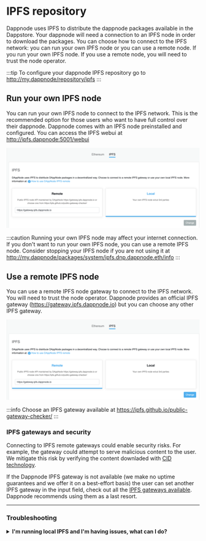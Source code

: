 # IPFS repository

Dappnode uses IPFS to distribute the dappnode packages available in the Dappstore. Your dappnode will need a connection to an IPFS node in order to download the packages. You can choose how to connect to the IPFS network: you can run your own IPFS node or you can use a remote node. If you run your own IPFS node. If you use a remote node, you will need to trust the node operator.

:::tip
To configure your dappnode IPFS repository go to http://my.dappnode/repository/ipfs
:::

## Run your own IPFS node

You can run your own IPFS node to connect to the IPFS network. This is the recommended option for those users who want to have full control over their dappnode. Dappnode comes with an IPFS node preinstalled and configured. You can access the IPFS webui at http://ipfs.dappnode:5001/webui

![ipfs-remote-local](/img/repository-ipfs-local.png)

:::caution
Running your own IPFS node may affect your internet connection. If you don't want to run your own IPFS node, you can use a remote IPFS node. Consider stopping your IPFS node if you are not using it at http://my.dappnode/packages/system/ipfs.dnp.dappnode.eth/info
:::

## Use a remote IPFS node

You can use a remote IPFS node gateway to connect to the IPFS network. You will need to trust the node operator. Dappnode provides an official IPFS gateway (https://gateway.ipfs.dappnode.io) but you can choose any other IPFS gateway.

![ipfs-remote-node](/img/repository-ipfs-remote.png)

:::info
Choose an IPFS gateway available at https://ipfs.github.io/public-gateway-checker/
:::

### IPFS gateways and security

Connecting to IPFS remote gateways could enable security risks. For example, the gateway could attempt to serve malicious content to the user. We mitigate this risk by verifying the content downladed with [CID technology](https://docs.ipfs.io/concepts/content-addressing/).

If the Dappnode IPFS gateway is not available (we make no uptime guarantees and we offer it on a best-effort basis) the user can set another IPFS gateway in the input field, check out all the [IPFS gateways available](https://ipfs.github.io/public-gateway-checker/). Dappnode recommends using them as a last resort.

<hr />

### Troubleshooting

<details>
  <summary><b>I'm running local IPFS and I'm having issues, what can I do?</b></summary>
This may be due to different reasons:

- Poor internet connection: in this case you can try switching your IPFS node mode to lowpower mode at http://my.dappnode/packages/system/ipfs.dnp.dappnode.eth/config
- Your local IPFS node is full of space: remode your IPFS node volume data by clicking on "Remove volumes" here http://my.dappnode/packages/system/ipfs.dnp.dappnode.eth/info
- Your local IPFS node does not have added dappnode IPFS peer: add it here http://my.dappnode/system/add-ipfs-peer/%2Fdns4%2Fipfs.dappnode.io%2Ftcp%2F4001%2Fipfs%2FQmfB6dT5zxUq1BXiXisgcZKYkvjywdDYBK5keRaqDKH633

If none of this works you can always switch to remote IPFS mode at http://my.dappnode/repository/ipfs

</details>
